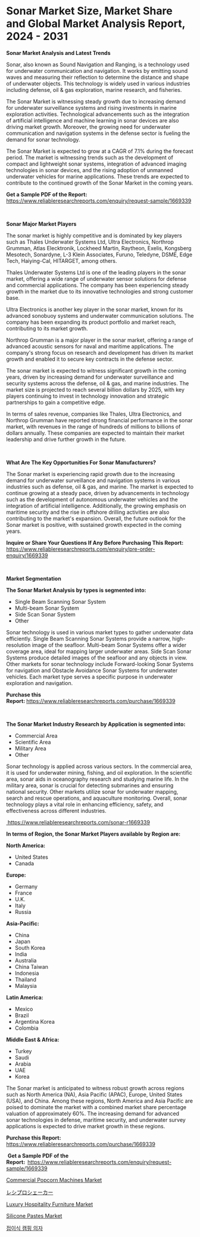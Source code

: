 <p><h1>Sonar Market Size, Market Share and Global Market Analysis Report, 2024 - 2031</h1></p><p><strong>Sonar Market Analysis and Latest Trends</strong></p>
<p><p>Sonar, also known as Sound Navigation and Ranging, is a technology used for underwater communication and navigation. It works by emitting sound waves and measuring their reflection to determine the distance and shape of underwater objects. This technology is widely used in various industries including defense, oil & gas exploration, marine research, and fisheries.</p><p>The Sonar Market is witnessing steady growth due to increasing demand for underwater surveillance systems and rising investments in marine exploration activities. Technological advancements such as the integration of artificial intelligence and machine learning in sonar devices are also driving market growth. Moreover, the growing need for underwater communication and navigation systems in the defense sector is fueling the demand for sonar technology.</p><p>The Sonar Market is expected to grow at a CAGR of 7.1% during the forecast period. The market is witnessing trends such as the development of compact and lightweight sonar systems, integration of advanced imaging technologies in sonar devices, and the rising adoption of unmanned underwater vehicles for marine applications. These trends are expected to contribute to the continued growth of the Sonar Market in the coming years.</p></p>
<p><strong>Get a Sample PDF of the Report:&nbsp;</strong> <a href="https://www.reliableresearchreports.com/enquiry/request-sample/1669339">https://www.reliableresearchreports.com/enquiry/request-sample/1669339</a></p>
<p>&nbsp;</p>
<p><strong>Sonar Major Market Players</strong></p>
<p><p>The sonar market is highly competitive and is dominated by key players such as Thales Underwater Systems Ltd, Ultra Electronics, Northrop Grumman, Atlas Elecktronik, Lockheed Martin, Raytheon, Exelis, Kongsberg Mesotech, Sonardyne, L-3 Klein Associates, Furuno, Teledyne, DSME, Edge Tech, Haiying-Cal, HITARGET, among others.</p><p>Thales Underwater Systems Ltd is one of the leading players in the sonar market, offering a wide range of underwater sensor solutions for defense and commercial applications. The company has been experiencing steady growth in the market due to its innovative technologies and strong customer base.</p><p>Ultra Electronics is another key player in the sonar market, known for its advanced sonobuoy systems and underwater communication solutions. The company has been expanding its product portfolio and market reach, contributing to its market growth.</p><p>Northrop Grumman is a major player in the sonar market, offering a range of advanced acoustic sensors for naval and maritime applications. The company's strong focus on research and development has driven its market growth and enabled it to secure key contracts in the defense sector.</p><p>The sonar market is expected to witness significant growth in the coming years, driven by increasing demand for underwater surveillance and security systems across the defense, oil & gas, and marine industries. The market size is projected to reach several billion dollars by 2025, with key players continuing to invest in technology innovation and strategic partnerships to gain a competitive edge.</p><p>In terms of sales revenue, companies like Thales, Ultra Electronics, and Northrop Grumman have reported strong financial performance in the sonar market, with revenues in the range of hundreds of millions to billions of dollars annually. These companies are expected to maintain their market leadership and drive further growth in the future.</p></p>
<p>&nbsp;</p>
<p><strong>What Are The Key Opportunities For Sonar Manufacturers?</strong></p>
<p><p>The Sonar market is experiencing rapid growth due to the increasing demand for underwater surveillance and navigation systems in various industries such as defense, oil & gas, and marine. The market is expected to continue growing at a steady pace, driven by advancements in technology such as the development of autonomous underwater vehicles and the integration of artificial intelligence. Additionally, the growing emphasis on maritime security and the rise in offshore drilling activities are also contributing to the market's expansion. Overall, the future outlook for the Sonar market is positive, with sustained growth expected in the coming years.</p></p>
<p><strong>Inquire or Share Your Questions If Any Before Purchasing This Report:</strong> <a href="https://www.reliableresearchreports.com/enquiry/pre-order-enquiry/1669339">https://www.reliableresearchreports.com/enquiry/pre-order-enquiry/1669339</a></p>
<p>&nbsp;</p>
<p><strong>Market Segmentation</strong></p>
<p><strong>The Sonar Market Analysis by types is segmented into:</strong></p>
<p><ul><li>Single Beam Scanning Sonar System</li><li>Multi-beam Sonar System</li><li>Side Scan Sonar System</li><li>Other</li></ul></p>
<p><p>Sonar technology is used in various market types to gather underwater data efficiently. Single Beam Scanning Sonar Systems provide a narrow, high-resolution image of the seafloor. Multi-beam Sonar Systems offer a wider coverage area, ideal for mapping larger underwater areas. Side Scan Sonar Systems produce detailed images of the seafloor and any objects in view. Other markets for sonar technology include Forward-looking Sonar Systems for navigation and Obstacle Avoidance Sonar Systems for underwater vehicles. Each market type serves a specific purpose in underwater exploration and navigation.</p></p>
<p><strong>Purchase this Report:&nbsp;</strong><a href="https://www.reliableresearchreports.com/purchase/1669339">https://www.reliableresearchreports.com/purchase/1669339</a></p>
<p>&nbsp;</p>
<p><strong>The Sonar Market Industry Research by Application is segmented into:</strong></p>
<p><ul><li>Commercial Area</li><li>Scientific Area</li><li>Military Area</li><li>Other</li></ul></p>
<p><p>Sonar technology is applied across various sectors. In the commercial area, it is used for underwater mining, fishing, and oil exploration. In the scientific area, sonar aids in oceanography research and studying marine life. In the military area, sonar is crucial for detecting submarines and ensuring national security. Other markets utilize sonar for underwater mapping, search and rescue operations, and aquaculture monitoring. Overall, sonar technology plays a vital role in enhancing efficiency, safety, and effectiveness across different industries.</p></p>
<p><a href="https://www.reliableresearchreports.com/sonar-r1669339">&nbsp;https://www.reliableresearchreports.com/sonar-r1669339</a></p>
<p><strong>In terms of Region, the Sonar Market Players available by Region are:</strong></p>
<p>
    <p> <strong> North America: </strong>
        <ul>
            <li>United States</li>
            <li>Canada</li>
        </ul>
        </p> 
    <p> <strong> Europe: </strong>
        <ul>
            <li>Germany</li>
            <li>France</li>
            <li>U.K.</li>
            <li>Italy</li>
            <li>Russia</li>
        </ul>
        </p> 
    <p> <strong> Asia-Pacific: </strong>
        <ul>
            <li>China</li>
            <li>Japan</li>
            <li>South Korea</li>
            <li>India</li>
            <li>Australia</li>
            <li>China Taiwan</li>
            <li>Indonesia</li>
            <li>Thailand</li>
            <li>Malaysia</li>
        </ul>
        </p> 
    <p> <strong> Latin America: </strong>
        <ul>
            <li>Mexico</li>
            <li>Brazil</li>
            <li>Argentina Korea</li>
            <li>Colombia</li>
        </ul>
        </p> 
    <p> <strong> Middle East & Africa: </strong>
        <ul>
            <li>Turkey</li>
            <li>Saudi</li>
            <li>Arabia</li>
            <li>UAE</li>
            <li>Korea</li>
        </ul>
    </p>
    </p>
<p><p>The Sonar market is anticipated to witness robust growth across regions such as North America (NA), Asia Pacific (APAC), Europe, United States (USA), and China. Among these regions, North America and Asia Pacific are poised to dominate the market with a combined market share percentage valuation of approximately 60%. The increasing demand for advanced sonar technologies in defense, maritime security, and underwater survey applications is expected to drive market growth in these regions.</p></p>
<p><strong>Purchase this Report: </strong><a href="https://www.reliableresearchreports.com/purchase/1669339">https://www.reliableresearchreports.com/purchase/1669339</a></p>
<p>&nbsp;<strong>Get a Sample PDF of the Report:&nbsp;&nbsp;</strong><a href="https://www.reliableresearchreports.com/enquiry/request-sample/1669339">https://www.reliableresearchreports.com/enquiry/request-sample/1669339</a></p>
<p><strong></strong></p>
<p><p><a href="https://github.com/jsmusil/Market-Research-Report-List-2/blob/main/commercial-popcorn-machines-market.md">Commercial Popcorn Machines Market</a></p><p><a href="https://github.com/LeanneBruen2023/Market-Research-Report-List-1/blob/main/239575228565.md">レシプロシェーカー</a></p><p><a href="https://github.com/yemakinde/Market-Research-Report-List-2/blob/main/luxury-hospitality-furniture-market.md">Luxury Hospitality Furniture Market</a></p><p><a href="https://issuu.com/reportprime-2/docs/silicone-pastes-market-size-2030.pptx">Silicone Pastes Market</a></p><p><a href="https://github.com/vs10l4sfg5c/Market-Research-Report-List-1/blob/main/951010526087.md">접이식 캠핑 의자</a></p></p>